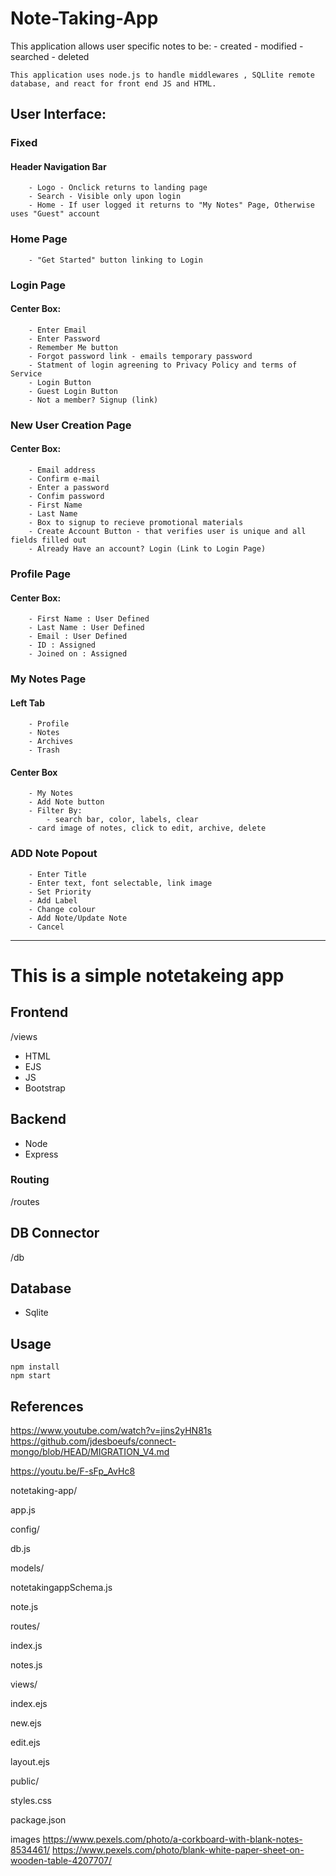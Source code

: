 # Note-Taking-App

This application allows user specific notes to be:
    - created
    - modified
    - searched
    - deleted

    This application uses node.js to handle middlewares , SQLlite remote database, and react for front end JS and HTML.

## User Interface:

### Fixed
    
#### Header Navigation Bar
        - Logo - Onclick returns to landing page
        - Search - Visible only upon login
        - Home - If user logged it returns to "My Notes" Page, Otherwise uses "Guest" account


### Home Page
        - "Get Started" button linking to Login

### Login Page

#### Center Box:
        - Enter Email
        - Enter Password
        - Remember Me button
        - Forgot password link - emails temporary password
        - Statment of login agreening to Privacy Policy and terms of Service
        - Login Button
        - Guest Login Button
        - Not a member? Signup (link)

### New User Creation Page
#### Center Box:
        - Email address
        - Confirm e-mail
        - Enter a password
        - Confim password
        - First Name
        - Last Name
        - Box to signup to recieve promotional materials
        - Create Account Button - that verifies user is unique and all fields filled out
        - Already Have an account? Login (Link to Login Page)

### Profile Page

#### Center Box:
        - First Name : User Defined
        - Last Name : User Defined
        - Email : User Defined
        - ID : Assigned
        - Joined on : Assigned


### My Notes Page

#### Left Tab
        - Profile
        - Notes
        - Archives
        - Trash

#### Center Box
        - My Notes
        - Add Note button
        - Filter By:
            - search bar, color, labels, clear
        - card image of notes, click to edit, archive, delete


### ADD Note Popout
        - Enter Title
        - Enter text, font selectable, link image
        - Set Priority
        - Add Label
        - Change colour
        - Add Note/Update Note
        - Cancel

-----------------------------------------------
# This is a simple notetakeing app

## Frontend
/views
- HTML
- EJS
- JS
- Bootstrap

## Backend
- Node 
- Express

### Routing
/routes

## DB Connector
/db

## Database
- Sqlite

## Usage

```
npm install
npm start
```

## References 

https://www.youtube.com/watch?v=jins2yHN81s
https://github.com/jdesboeufs/connect-mongo/blob/HEAD/MIGRATION_V4.md

https://youtu.be/F-sFp_AvHc8



notetaking-app/

app.js

config/

db.js

models/

notetakingappSchema.js

note.js

routes/

index.js

notes.js

views/

index.ejs

new.ejs

edit.ejs

layout.ejs

public/

styles.css

package.json


images
https://www.pexels.com/photo/a-corkboard-with-blank-notes-8534461/
https://www.pexels.com/photo/blank-white-paper-sheet-on-wooden-table-4207707/
